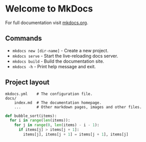 # Welcome to MkDocs

For full documentation visit [mkdocs.org](https://www.mkdocs.org).

## Commands

- `mkdocs new [dir-name]` - Create a new project.
- `mkdocs serve` - Start the live-reloading docs server.
- `mkdocs build` - Build the documentation site.
- `mkdocs -h` - Print help message and exit.

## Project layout

    mkdocs.yml    # The configuration file.
    docs/
        index.md  # The documentation homepage.
        ...       # Other markdown pages, images and other files.

```py title="bubble_sort.py"
def bubble_sort(items):
  for i in range(len(items)):
    for j in range(0, len(items) - i - 1):
      if items[j] > items[j + 1]:
        items[j], items[j + 1] = items[j + 1], items[j]
```

